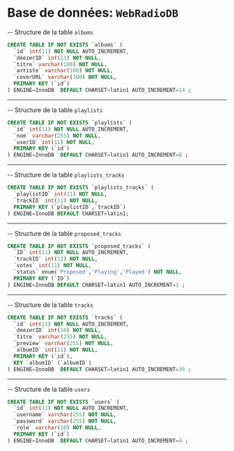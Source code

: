 
# Base de données: `WebRadioDB`

-- Structure de la table `albums`

```SQL
CREATE TABLE IF NOT EXISTS `albums` (
  `id` int(11) NOT NULL AUTO_INCREMENT,
  `deezerID` int(11) NOT NULL,
  `titre` varchar(100) NOT NULL,
  `artiste` varchar(100) NOT NULL,
  `coverURL` varchar(100) NOT NULL,
  PRIMARY KEY (`id`)
) ENGINE=InnoDB  DEFAULT CHARSET=latin1 AUTO_INCREMENT=14 ;
```
-- --------------------------------------------------------

-- Structure de la table `playlists`
```SQL
CREATE TABLE IF NOT EXISTS `playlists` (
  `id` int(11) NOT NULL AUTO_INCREMENT,
  `nom` varchar(255) NOT NULL,
  `userID` int(11) NOT NULL,
  PRIMARY KEY (`id`)
) ENGINE=InnoDB  DEFAULT CHARSET=latin1 AUTO_INCREMENT=8 ;
```
-- --------------------------------------------------------

-- Structure de la table `playlists_tracks`
```SQL
CREATE TABLE IF NOT EXISTS `playlists_tracks` (
  `playlistID` int(11) NOT NULL,
  `trackID` int(11) NOT NULL,
  PRIMARY KEY (`playlistID`,`trackID`)
) ENGINE=InnoDB DEFAULT CHARSET=latin1;
```
-- --------------------------------------------------------

-- Structure de la table `proposed_tracks`
```SQL
CREATE TABLE IF NOT EXISTS `proposed_tracks` (
  `ID` int(11) NOT NULL AUTO_INCREMENT,
  `trackID` int(11) NOT NULL,
  `votes` int(11) NOT NULL,
  `status` enum('Proposed','Playing','Played') NOT NULL,
  PRIMARY KEY (`ID`)
) ENGINE=InnoDB DEFAULT CHARSET=latin1 AUTO_INCREMENT=1 ;
```
-- --------------------------------------------------------

-- Structure de la table `tracks`
```SQL
CREATE TABLE IF NOT EXISTS `tracks` (
  `id` int(11) NOT NULL AUTO_INCREMENT,
  `deezerID` int(10) NOT NULL,
  `titre` varchar(255) NOT NULL,
  `preview` varchar(255) NOT NULL,
  `albumID` int(11) NOT NULL,
  PRIMARY KEY (`id`),
  KEY `albumID` (`albumID`)
) ENGINE=InnoDB  DEFAULT CHARSET=latin1 AUTO_INCREMENT=39 ;
```
-- --------------------------------------------------------

-- Structure de la table `users`
```SQL
CREATE TABLE IF NOT EXISTS `users` (
  `id` int(11) NOT NULL AUTO_INCREMENT,
  `username` varchar(255) NOT NULL,
  `password` varchar(255) NOT NULL,
  `role` varchar(10) NOT NULL,
  PRIMARY KEY (`id`)
) ENGINE=InnoDB  DEFAULT CHARSET=latin1 AUTO_INCREMENT=4 ;
```
